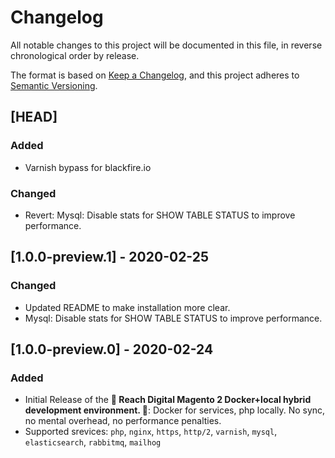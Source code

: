 # Changelog

All notable changes to this project will be documented in this file, in reverse
chronological order by release.

The format is based on [Keep a Changelog](https://keepachangelog.com/en/1.0.0/),
and this project adheres to
[Semantic Versioning](https://semver.org/spec/v2.0.0.html).

## [HEAD]

### Added

- Varnish bypass for blackfire.io

### Changed

- Revert: Mysql: Disable stats for SHOW TABLE STATUS to improve performance.

## [1.0.0-preview.1] - 2020-02-25

### Changed

- Updated README to make installation more clear.
- Mysql: Disable stats for SHOW TABLE STATUS to improve performance.

## [1.0.0-preview.0] - 2020-02-24

### Added

- Initial Release of the **🐳 Reach Digital Magento 2 Docker+local hybrid
  development environment. 🐳**: Docker for services, php locally. No sync, no
  mental overhead, no performance penalties.
- Supported srevices: `php`, `nginx`, `https`, `http/2`, `varnish`, `mysql`,
  `elasticsearch`, `rabbitmq`, `mailhog`

